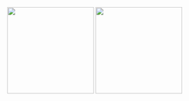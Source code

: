 <div>
  <img src="https://github-readme-stats.vercel.app/api?username=dominique-mueller&show_icons=true&count_private=true&hide_rank=true&custom_title=GitHub Stats&theme=tokyonight" alt="" height="200rem" />
  <img src="https://github-readme-stats.vercel.app/api/top-langs/?username=dominique-mueller&layout=compact&theme=tokyonight" alt="" height="200rem" />
</div>
